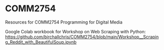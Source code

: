 # COMM2754
Resources for COMM2754 Programming for Digital Media

Google Colab workbook for Workshop on Web Scraping with Python: https://github.com/birchallchris/COMM2754/blob/main/Workshop__Scraping_Reddit_with_BeautifulSoup.ipynb

